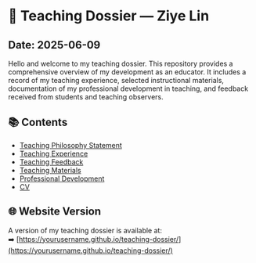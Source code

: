 # 📖 Teaching Dossier — Ziye Lin
## Date: 2025-06-09
Hello and welcome to my teaching dossier. This repository provides a comprehensive overview of my development as an educator. It includes a record of my teaching experience, selected instructional materials, documentation of my professional development in teaching, and feedback received from students and teaching observers.

## 📚 Contents

- [Teaching Philosophy Statement](philosophy.md)
- [Teaching Experience](experience.md)
- [Teaching Feedback](./feedback/teaching-feedback.pdf)
- [Teaching Materials](./materials/)
- [Professional Development](professional-development.md)
- [CV](./cv/cv-teaching-ziye-lin-20250606.pdf)

## 🌐 Website Version

A version of my teaching dossier is available at:  
➡️ [https://yourusername.github.io/teaching-dossier/](https://yourusername.github.io/teaching-dossier/)
